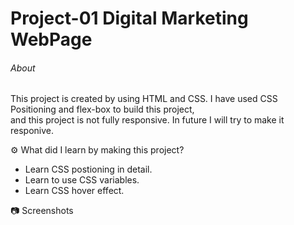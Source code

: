 # Project-01 Digital Marketing WebPage



###### About<br>
This project is created by using HTML and CSS. I have used CSS Positioning and flex-box to build this project,<br>
and this project is not fully responsive. In future I will try to make it responive.

⚙️ What did I learn by making this project?<br>
- Learn CSS postioning in detail.<br>
- Learn to use CSS variables.<br>
- Learn CSS hover effect.


📷 Screenshots
